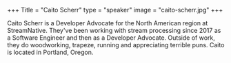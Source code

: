 +++
Title = "Caito Scherr"
type = "speaker"
image = "caito-scherr.jpg"
+++

Caito Scherr is a Developer Advocate for the North American region at StreamNative. They've been working with stream processing since 2017 as a Software Engineer and then as a Developer Advocate. Outside of work, they do woodworking, trapeze, running and appreciating terrible puns. Caito is located in Portland, Oregon.
